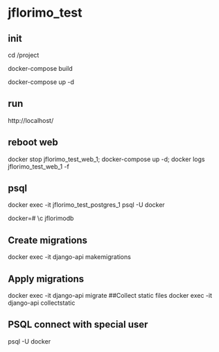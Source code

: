 # jflorimo_test

## init
cd /project

docker-compose build

docker-compose up -d

## run

http://localhost/

## reboot web

docker stop jflorimo_test_web_1; docker-compose up -d; docker logs jflorimo_test_web_1 -f

## psql

docker exec -it jflorimo_test_postgres_1 psql -U docker

docker=# \c jflorimodb


## Create migrations
docker exec -it django-api makemigrations
## Apply migrations
docker exec -it django-api migrate
##Collect static files
docker exec -it django-api collectstatic



## PSQL connect with special user
psql -U docker


